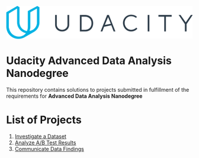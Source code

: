 ![Udacity Logo](udacity-logo.svg)

# Udacity Advanced Data Analysis Nanodegree

This repository contains solutions to projects submitted in fulfillment of the requirements for **Advanced Data Analysis Nanodegree**


# List of Projects

1. [Investigate a Dataset](projects/Investigate-a-dataset)
2. [Analyze A/B Test Results]((projects/AB_Test))
3. [Communicate Data Findings](projects/Communicate-data-findings)
